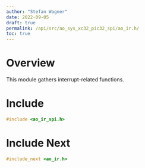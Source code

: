 ```yaml
---
author: "Stefan Wagner"
date: 2022-09-05
draft: true
permalink: /api/src/ao_sys_xc32_pic32_spi/ao_ir.h/
toc: true
---
```


# Overview

This module gathers interrupt-related functions.

# Include

```c
#include <ao_ir_spi.h>
```

# Include Next

```c
#include_next <ao_ir.h>
```
